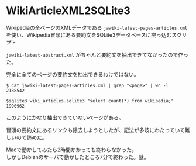 # WikiArticleXML2SQLite3
Wikipediaの全ページのXMLデータである `jawiki-latest-pages-articles.xml` を使い、Wikipedia冒頭にある要約文をSQLite3データベースに突っ込むスクリプト

`jawiki-latest-abstract.xml` がちゃんと要約文を抽出できてなかったので作った。

完全に全てのページの要約文を抽出できるわけではない。

```
$ cat jawiki-latest-pages-articles.xml | grep "<page>" | wc -l
2188542

$sqlite3 wiki_articles.sqlite3 "select count(*) from wikipedia;"
1990962
```

このようにかなり抽出できていないページがある。

冒頭の要約文にあるリンクも除去しようとしたが、記法が多岐にわたっていて難しいので諦めた。

Macで動かしてみたら2時間かかっても終わらなかった。  
しかしDebianのサーバで動かしたところ7分で終わった。謎。

